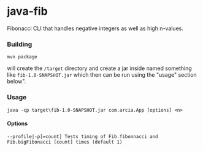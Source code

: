 # java-fib

Fibonacci CLI that handles negative integers as well as high n-values.

### Building

```
mvn package
```

will create the `/target` directory and create a jar inside named something like `fib-1.0-SNAPSHOT.jar` which then can be run using the "usage" section below".

### Usage

```
java -cp target\fib-1.0-SNAPSHOT.jar com.arcia.App [options] <n>
```

#### Options

```
--profile|-p[=count] Tests timing of Fib.fibonnacci and Fib.bigFibonacci [count] times (default 1)
```
